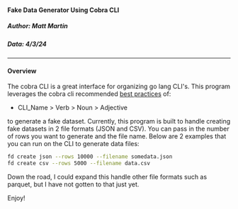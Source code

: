 #### Fake Data Generator Using Cobra CLI
##### Author: Matt Martin
##### Data: 4/3/24

<hr></hr>
<h4>Overview</h4>

The cobra CLI is a great interface for organizing go lang CLI's. This program leverages the cobra cli recommended [best practices](https://pkg.go.dev/github.com/spf13/cobra#section-readme) of:

- CLI_Name > Verb > Noun > Adjective

to generate a fake dataset. Currently, this program is built to handle creating fake datasets in 2 file formats (JSON and CSV). You can pass in the number of rows you want to generate and the file name. Below are 2 examples that you can run on the CLI to generate data files:

```bash
fd create json --rows 10000 --filename somedata.json
fd create csv --rows 5000 --filename data.csv
```

Down the road, I could expand this handle other file formats such as parquet, but I have not gotten to that just yet.

Enjoy!
